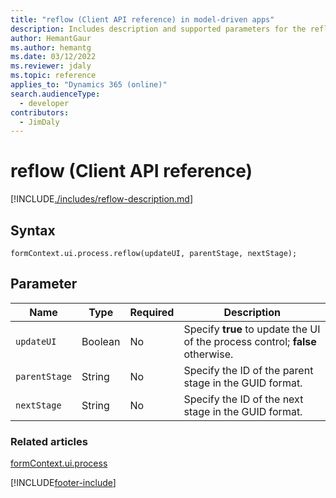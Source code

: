 ```yaml
---
title: "reflow (Client API reference) in model-driven apps"
description: Includes description and supported parameters for the reflow method.
author: HemantGaur
ms.author: hemantg
ms.date: 03/12/2022
ms.reviewer: jdaly
ms.topic: reference
applies_to: "Dynamics 365 (online)"
search.audienceType: 
  - developer
contributors:
  - JimDaly
---
```

# reflow (Client API reference)

[!INCLUDE[./includes/reflow-description.md](./includes/reflow-description.md)]

## Syntax

`formContext.ui.process.reflow(updateUI, parentStage, nextStage);`

## Parameter

|Name|Type|Required|Description|
|--|--|--|--|
|`updateUI`|Boolean|No|Specify **true** to update the UI of the process control; **false** otherwise.|
|`parentStage`|String|No|Specify the ID of the parent stage in the GUID format.|
|`nextStage`|String|No|Specify the ID of the next stage in the GUID format.|

### Related articles

[formContext.ui.process](../formContext-ui-process.md)

[!INCLUDE[footer-include](../../../../../includes/footer-banner.md)]
